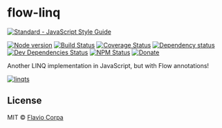 # flow-linq

[![Standard - JavaScript Style Guide](https://cdn.rawgit.com/feross/standard/master/badge.svg)](https://github.com/feross/standard)

[![Node version](https://img.shields.io/node/v/flow-linq.svg?style=flat-square)](https://www.npmjs.org/package/flow-linq)
[![Build Status](https://img.shields.io/travis/kutyel/flow-linq/master.svg?style=flat-square)](https://travis-ci.org/kutyel/flow-linq)
[![Coverage Status](https://img.shields.io/coveralls/kutyel/flow-linq.svg?style=flat-square)](https://coveralls.io/github/kutyel/flow-linq)
[![Dependency status](https://img.shields.io/david/kutyel/flow-linq.svg?style=flat-square)](https://david-dm.org/kutyel/flow-linq)
[![Dev Dependencies Status](https://img.shields.io/david/dev/kutyel/flow-linq.svg?style=flat-square)](https://david-dm.org/kutyel/flow-linq#info=devDependencies)
[![NPM Status](https://img.shields.io/npm/dm/flow-linq.svg?style=flat-square)](https://www.npmjs.org/package/flow-linq)
[![Donate](https://img.shields.io/badge/donate-paypal-blue.svg?style=flat-square)](https://paypal.me/flaviocorpa)

Another LINQ implementation in JavaScript, but with Flow annotations!

[![linqts](https://raw.githubusercontent.com/kutyel/flow-linq/master/linq.png)](https://flow.org/en/)

## License

MIT © [Flavio Corpa](http://flaviocorpa.com)
